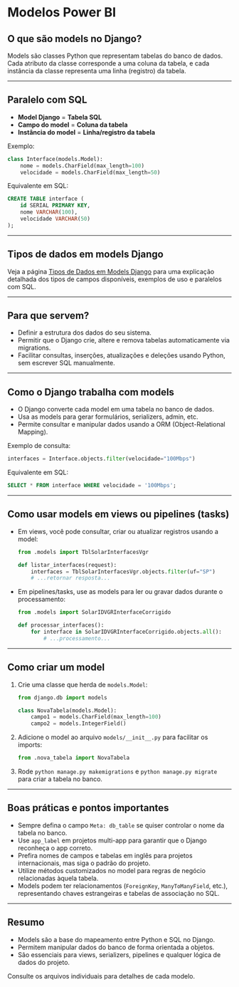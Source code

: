 # Modelos Power BI

## O que são models no Django?

Models são classes Python que representam tabelas do banco de dados. Cada atributo da classe corresponde a uma coluna da tabela, e cada instância da classe representa uma linha (registro) da tabela.

---

## Paralelo com SQL

- **Model Django** = **Tabela SQL**
- **Campo do model** = **Coluna da tabela**
- **Instância do model** = **Linha/registro da tabela**

Exemplo:
```python
class Interface(models.Model):
    nome = models.CharField(max_length=100)
    velocidade = models.CharField(max_length=50)
```
Equivalente em SQL:
```sql
CREATE TABLE interface (
    id SERIAL PRIMARY KEY,
    nome VARCHAR(100),
    velocidade VARCHAR(50)
);
```

---

## Tipos de dados em models Django

Veja a página [Tipos de Dados em Models Django](../../auxiliares/models/tipos_de_dados.md) para uma explicação detalhada dos tipos de campos disponíveis, exemplos de uso e paralelos com SQL.

---

## Para que servem?

- Definir a estrutura dos dados do seu sistema.
- Permitir que o Django crie, altere e remova tabelas automaticamente via migrations.
- Facilitar consultas, inserções, atualizações e deleções usando Python, sem escrever SQL manualmente.

---

## Como o Django trabalha com models

- O Django converte cada model em uma tabela no banco de dados.
- Usa as models para gerar formulários, serializers, admin, etc.
- Permite consultar e manipular dados usando a ORM (Object-Relational Mapping).

Exemplo de consulta:
```python
interfaces = Interface.objects.filter(velocidade="100Mbps")
```
Equivalente em SQL:
```sql
SELECT * FROM interface WHERE velocidade = '100Mbps';
```

---

## Como usar models em views ou pipelines (tasks)

- Em views, você pode consultar, criar ou atualizar registros usando a model:
    ```python
    from .models import TblSolarInterfacesVgr

    def listar_interfaces(request):
        interfaces = TblSolarInterfacesVgr.objects.filter(uf="SP")
        # ...retornar resposta...
    ```
- Em pipelines/tasks, use as models para ler ou gravar dados durante o processamento:
    ```python
    from .models import SolarIDVGRInterfaceCorrigido

    def processar_interfaces():
        for interface in SolarIDVGRInterfaceCorrigido.objects.all():
            # ...processamento...
    ```

---

## Como criar um model

1. Crie uma classe que herda de `models.Model`:
    ```python
    from django.db import models

    class NovaTabela(models.Model):
        campo1 = models.CharField(max_length=100)
        campo2 = models.IntegerField()
    ```
2. Adicione o model ao arquivo `models/__init__.py` para facilitar os imports:
    ```python
    from .nova_tabela import NovaTabela
    ```
3. Rode `python manage.py makemigrations` e `python manage.py migrate` para criar a tabela no banco.

---

## Boas práticas e pontos importantes

- Sempre defina o campo `Meta: db_table` se quiser controlar o nome da tabela no banco.
- Use `app_label` em projetos multi-app para garantir que o Django reconheça o app correto.
- Prefira nomes de campos e tabelas em inglês para projetos internacionais, mas siga o padrão do projeto.
- Utilize métodos customizados no model para regras de negócio relacionadas àquela tabela.
- Models podem ter relacionamentos (`ForeignKey`, `ManyToManyField`, etc.), representando chaves estrangeiras e tabelas de associação no SQL.

---

## Resumo

- Models são a base do mapeamento entre Python e SQL no Django.
- Permitem manipular dados do banco de forma orientada a objetos.
- São essenciais para views, serializers, pipelines e qualquer lógica de dados do projeto.

Consulte os arquivos individuais para detalhes de cada modelo.
